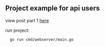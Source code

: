 ## Project example for api users

view post part 1 [here](https://wiliamvj.com/posts/api-golang-parte-1)

run project:
```bash
  go run cmd/webserver/main.go
```
